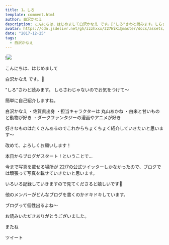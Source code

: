 ```yaml
---
title: 1。しろ
template: comment.html
author: 白沢かなえ
description: こんにちは、はじめまして白沢かなえ です。🌷"しろ"さわと読みます。しらさわじゃないのでお気をつけて〜簡単に自己紹介しますね。白沢かなえ・佐賀県出身・担当...
avatar: https://cdn.jsdelivr.net/gh/zzzhxxx/227WiKi@master/docs/assets/photo/avatar/kanae.jpg
date: "2017-12-25"
tags:
  - 白沢かなえ
---
```


!![](https://cdn.jsdelivr.net/gh/227WiKi/227WiKi-image@master/blog-image/kanae-2017-12-25_1.jpg)






こんにちは、はじめまして

白沢かなえ です。🌷






"しろ"さわと読みます。
しらさわじゃないのでお気をつけて〜




簡単に自己紹介しますね。


白沢かなえ
・佐賀県出身
・担当キャラクターは 丸山あかね
・白米と甘いものと動物が好き
・ダークファンタジーの漫画やアニメが好き


好きなものはたくさんあるのでこれからちょくちょく紹介していきたいと思います〜

改めて、よろしくお願いします！







本日からブログがスタート！ということで…


今まで写真を載せる場所が 22/7の公式ツイッターしかなかったので、ブログでは頑張って写真を載せていきたいと思います。

いろいろ記録していきますので見てくださると嬉しいです🎈




他のメンバーがどんなブログを書くのかドキドキしています。

ブログって個性出るよね〜






お読みいただきありがとうございました。

またね


ツイート



